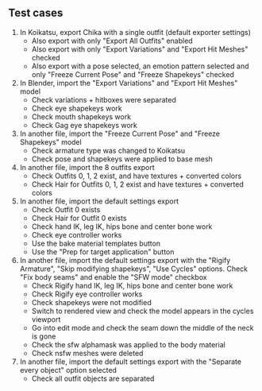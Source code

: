 ## Test cases

1. In Koikatsu, export Chika with a single outfit (default exporter settings)
    * Also export with only "Export All Outfits" enabled
    * Also export with only "Export Variations" and "Export Hit Meshes" checked
    * Also export with a pose selected, an emotion pattern selected and only "Freeze Current Pose" and "Freeze Shapekeys" checked
1. In Blender, import the "Export Variations" and "Export Hit Meshes" model
    * Check variations + hitboxes were separated
    * Check eye shapekeys work
    * Check mouth shapekeys work
    * Check Gag eye shapekeys work
1. In another file, import the "Freeze Current Pose" and "Freeze Shapekeys" model
    * Check armature type was changed to Koikatsu
    * Check pose and shapekeys were applied to base mesh
1. In another file, import the 8 outfits export
    * Check Outfits 0, 1, 2 exist, and have textures + converted colors
    * Check Hair for Outfits 0, 1, 2 exist and have textures + converted colors
1. In another file, import the default settings export
    * Check Outfit 0 exists
    * Check Hair for Outfit 0 exists
    * Check hand IK, leg IK, hips bone and center bone work
    * Check eye controller works
    * Use the bake material templates button
    * Use the "Prep for target application" button
1. In another file, import the default settings export with the "Rigify Armature", "Skip modifying shapekeys", "Use Cycles" options. Check "Fix body seams" and enable the "SFW mode" checkbox
    * Check Rigify hand IK, leg IK, hips bone and center bone work
    * Check Rigify eye controller works
    * Check shapekeys were not modified
    * Switch to rendered view and check the model appears in the cycles viewport
    * Go into edit mode and check the seam down the middle of the neck is gone
    * Check the sfw alphamask was applied to the body material
    * Check nsfw meshes were deleted
1. In another file, import the default settings export with the "Separate every object" option selected
    * Check all outfit objects are separated
